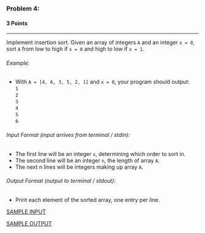 ### Problem 4:
#### 3 Points

---

Implement insertion sort. Given an array of integers <code>A</code> and an integer <code>x = 0</code>, sort <code>A</code> from low to high if <code>x = 0</code> and high to low if <code>x = 1</code>.

###### Example:

- With <code>A = [4, 6, 3, 5, 2, 1]</code> and <code>x = 0</code>, your program should output: <br>
<code>1</code><br><code>2</code><br><code>3</code><br><code>4</code><br><code>5</code><br><code>6</code>

###### Input Format (input arrives from terminal / stdin):

- The first line will be an integer <code>x</code>, determining which order to sort in.
- The second line will be an integer <code>n</code>, the length of array <code>A</code>.
- The next n lines will be integers making up array <code>A</code>.
###### Output Format (output to terminal / stdout):

- Print each element of the sorted array, one entry per line.


[SAMPLE INPUT](input.txt)

[SAMPLE OUTPUT](output.txt)
